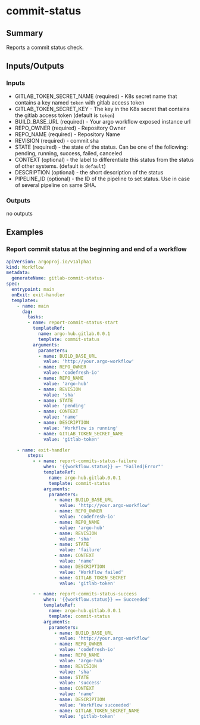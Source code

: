 # commit-status

## Summary
Reports a commit status check.

## Inputs/Outputs

### Inputs
* GITLAB_TOKEN_SECRET_NAME (required) - K8s secret name that contains a key named `token` with gitlab access token
* GITLAB_TOKEN_SECRET_KEY - The key in the K8s secret that contains the gitlab access token (default is `token`)
* BUILD_BASE_URL (required) - Your argo workflow exposed instance url
* REPO_OWNER (required) - Repository Owner
* REPO_NAME (required) - Repository Name
* REVISION (required) - commit sha
* STATE (required) - the state of the status. Can be one of the following: pending, running, success, failed, canceled
* CONTEXT (optional) - the label to differentiate this status from the status of other systems. (default is `default`)
* DESCRIPTION (optional) - the short description of the status
* PIPELINE_ID (optional) - the ID of the pipeline to set status. Use in case of several pipeline on same SHA.

### Outputs
no outputs

## Examples

### Report commit status at the beginning and end of a workflow
```yaml
apiVersion: argoproj.io/v1alpha1
kind: Workflow
metadata:
  generateName: gitlab-commit-status-
spec:
  entrypoint: main
  onExit: exit-handler
  templates:
    - name: main
      dag:
        tasks:
        - name: report-commit-status-start
          templateRef:
            name: argo-hub.gitlab.0.0.1
            template: commit-status
          arguments:
            parameters:
            - name: BUILD_BASE_URL
              value: 'http://your.argo-workflow'
            - name: REPO_OWNER
              value: 'codefresh-io'
            - name: REPO_NAME
              value: 'argo-hub'
            - name: REVISION
              value: 'sha'
            - name: STATE
              value: 'pending'
            - name: CONTEXT
              value: 'name'
            - name: DESCRIPTION
              value: 'Workflow is running'
            - name: GITLAB_TOKEN_SECRET_NAME
              value: 'gitlab-token'

    - name: exit-handler
        steps:
          - - name: report-commits-status-failure
              when: '{{workflow.status}} =~ "Failed|Error"'
              templateRef:
                name: argo-hub.gitlab.0.0.1
                template: commit-status
              arguments:
                parameters:
                  - name: BUILD_BASE_URL
                    value: 'http://your.argo-workflow'
                  - name: REPO_OWNER
                    value: 'codefresh-io'
                  - name: REPO_NAME
                    value: 'argo-hub'
                  - name: REVISION
                    value: 'sha'
                  - name: STATE
                    value: 'failure'
                  - name: CONTEXT
                    value: 'name'
                  - name: DESCRIPTION
                    value: 'Workflow failed'
                  - name: GITLAB_TOKEN_SECRET
                    value: 'gitlab-token'

          - - name: report-commits-status-success
              when: '{{workflow.status}} == Succeeded'
              templateRef:
                name: argo-hub.gitlab.0.0.1
                template: commit-status
              arguments:
                parameters:
                  - name: BUILD_BASE_URL
                    value: 'http://your.argo-workflow'
                  - name: REPO_OWNER
                    value: 'codefresh-io'
                  - name: REPO_NAME
                    value: 'argo-hub'
                  - name: REVISION
                    value: 'sha'
                  - name: STATE
                    value: 'success'
                  - name: CONTEXT
                    value: 'name'
                  - name: DESCRIPTION
                    value: 'Workflow succeeded'
                  - name: GITLAB_TOKEN_SECRET_NAME
                    value: 'gitlab-token'
```
